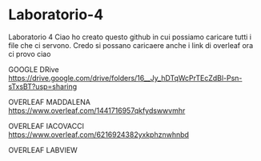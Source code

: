 # Laboratorio-4
Laboratorio 4
Ciao ho creato questo github in cui possiamo caricare tutti i file che ci servono. Credo si possano caricaere anche i link di overleaf ora ci provo ciao

GOOGLE DRive
https://drive.google.com/drive/folders/16__Jy_hDTqWcPrTEcZdBl-Psn-sTxsBT?usp=sharing

OVERLEAF MADDALENA
https://www.overleaf.com/1441716957qkfydswwvmhr

OVERLEAF IACOVACCI
https://www.overleaf.com/6216924382yxkphznwhnbd

OVERLEAF LABVIEW
